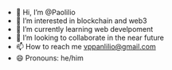 - 👋 Hi, I’m @Paolilio
- 👀 I’m interested in blockchain and web3
- 🌱 I’m currently learning web develpoment
- 💞️ I’m looking to collaborate in the near future
- 📫 How to reach me vppanlilio@gmail.com
- 😄 Pronouns: he/him
  

<!---
Paolilio/Paolilio is a ✨ special ✨ repository because its `README.md` (this file) appears on your GitHub profile.
You can click the Preview link to take a look at your changes.
--->
